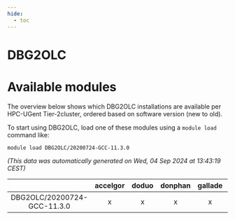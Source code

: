 ```yaml
---
hide:
  - toc
---
```


DBG2OLC
=======

# Available modules


The overview below shows which DBG2OLC installations are available per HPC-UGent Tier-2cluster, ordered based on software version (new to old).

To start using DBG2OLC, load one of these modules using a `module load` command like:

```shell
module load DBG2OLC/20200724-GCC-11.3.0
```

*(This data was automatically generated on Wed, 04 Sep 2024 at 13:43:19 CEST)*  

| |accelgor|doduo|donphan|gallade|joltik|shinx|skitty|
| :---: | :---: | :---: | :---: | :---: | :---: | :---: | :---: |
|DBG2OLC/20200724-GCC-11.3.0|x|x|x|x|x|-|x|
